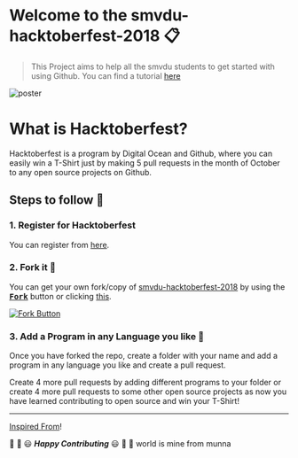 # Welcome to the smvdu-hacktoberfest-2018 :clipboard:

> This Project aims to help all the smvdu students to get started with using Github. You can find a tutorial [here](https://guides.github.com/activities/hello-world/)

![poster](https://user-images.githubusercontent.com/22680912/46479049-d8a9c400-c80b-11e8-92a1-89fc10701f4a.jpg)


# What is Hacktoberfest?
Hacktoberfest is a program by Digital Ocean and Github, where you can easily win a T-Shirt just by making 5 pull requests in the month of October to any open source projects on Github.

## Steps to follow :scroll:

### 1. Register for Hacktoberfest
You can register from [here](https://hacktoberfest.digitalocean.com).

### 2. Fork it :fork_and_knife:

You can get your own fork/copy of [smvdu-hacktoberfest-2018](https://github.com/sks444/smvdu-hacktoberfest-2018) by using the <a href="https://github.com/sks444/smvdu-hacktoberfest-2018/new/master?readme=1#fork-destination-box"><kbd><b>Fork</b></kbd></a> button or clicking [this](https://github.com/sks444/smvdu-hactoberfest-2018/new/master?readme=1#fork-destination-box).

 [![Fork Button](https://help.github.com/assets/images/help/repository/fork_button.jpg)](https://github.com/Hacktoberfest-2018/Hello-world)

### 3. Add a Program in any Language you like :rabbit2:
Once you have forked the repo, create a folder with your name and add a program in
any language you like and create a pull request.

Create 4 more pull requests by adding different programs to your folder or
create 4 more pull requests to some other open source projects as now you
have learned contributing to open source and win your T-Shirt!

---

[Inspired From](https://github.com/Hacktoberfest-2018/Hello-world)!

:tada: :confetti_ball: :smiley: _**Happy Contributing**_ :smiley: :confetti_ball: :tada:
 world  is mine
from munna

